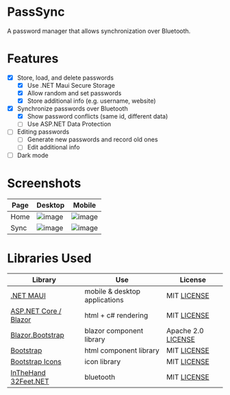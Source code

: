 # PassSync
 A password manager that allows synchronization over Bluetooth.

# Features

 - [X] Store, load, and delete passwords
   - [X] Use .NET Maui Secure Storage
   - [X] Allow random and set passwords
   - [X] Store additional info (e.g. username, website)
 - [X] Synchronize passwords over Bluetooth
   - [X] Show password conflicts (same id, different data)
   - [ ] Use ASP.NET Data Protection
 - [ ] Editing passwords
   - [ ] Generate new passwords and record old ones
   - [ ] Edit additional info
 - [ ] Dark mode

# Screenshots

| Page | Desktop | Mobile |
| ---  | ------- | ------ |
| Home | ![image](https://github.com/user-attachments/assets/3b77532d-4a7f-49e6-8f82-cecc20a66dc9) | ![image](https://github.com/user-attachments/assets/25848656-adbf-4b0b-aec2-49a7b5e3c8ce) |
| Sync | ![image](https://github.com/user-attachments/assets/84b8d560-f137-44c3-85ff-0fc6e1441e7c) | ![image](https://github.com/user-attachments/assets/254378db-f2b2-43d4-9b1d-2df2e4135492) |

# Libraries Used

| Library | Use | License |
| - | - | - |
| [.NET MAUI](https://github.com/dotnet/maui) | mobile & desktop applications | MIT [LICENSE](https://github.com/dotnet/maui/blob/main/LICENSE.txt) |
| [ASP.NET Core / Blazor](https://github.com/dotnet/aspnetcore) | html + c# rendering | MIT [LICENSE](https://github.com/dotnet/aspnetcore/blob/main/LICENSE.txt) |
| [Blazor.Bootstrap](https://github.com/vikramlearning/blazorbootstrap) | blazor component library | Apache 2.0 [LICENSE](https://github.com/vikramlearning/blazorbootstrap/blob/main/LICENSE.txt) |
| [Bootstrap](https://github.com/twbs/bootstrap) | html component library | MIT [LICENSE](https://github.com/twbs/bootstrap/blob/main/LICENSE) |
| [Bootstrap Icons](https://github.com/twbs/icons) | icon library | MIT [LICENSE](https://github.com/twbs/icons/blob/main/LICENSE) |
| [InTheHand 32Feet.NET](https://github.com/inthehand/32feet) | bluetooth | MIT [LICENSE](https://github.com/inthehand/32feet/blob/main/LICENSE) |
